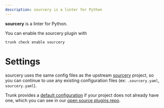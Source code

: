 ```yaml
---
description: sourcery is a linter for Python
---
```


**sourcery** is a linter for Python.

You can enable the sourcery plugin with

```shell
trunk check enable sourcery
```

# Settings

sourcery uses the same config files as the
upstream [sourcery](https://sourcery.ai/) project, so you can continue to use any
existing configuration files (ex: `.sourcery.yaml`, `sourcery.yaml`).
    

Trunk provides a [default configuration](https://github.com/trunk-io/plugins/tree/main/linters/sourcery) if your project does not already have one,
which you can see in our [open source plugins repo](https://github.com/trunk-io/plugins/tree/main).
